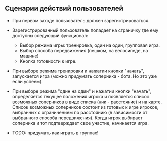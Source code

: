 ## Сценарии действий пользователей

* При первом заходе пользователь должен зарегистрироваться.
* Зарегистрированный пользователь попадает на страничку где ему доступны следующий функционал:
  * Выбор режима игры: тренировка, один на один, групповая игра.
  * Выбор способа передвижения (пешком, на велосипеде, на машине)
  * Кнопка готовности к игре.

* При выборе режима тренировки и нажатии кнопки "начать", запускается игра (можно придумать соперника - бота. Но это уже если успеем).
* При выборе режима "один на один" и нажатии кнопки "начать", определяется текущее положения игрока и появляется список возможных соперников в виде списка (ник - расстояние) и на карте. Список возможных соперников состоит из готовых к игре игроков, выбранных с ограничением по расстоянию (в зависимости от выбранного способа передвижения). Когда игрок выбирает соперника и тот подтверждает свое участие, начинается игра.
* TODO: придумать как играть в группах!